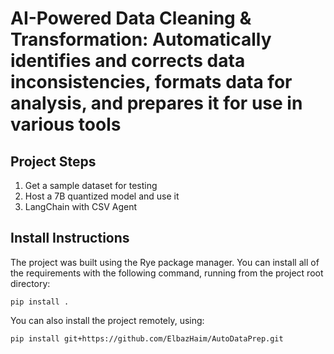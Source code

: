# AI-Powered Data Cleaning & Transformation: Automatically identifies and corrects data inconsistencies, formats data for analysis, and prepares it for use in various tools

## Project Steps

1. Get a sample dataset for testing
2. Host a 7B quantized model and use it
3. LangChain with CSV Agent

## Install Instructions
The project was built using the Rye package manager. You can install all of the requirements with the following command, running from the project root directory:
```
pip install . 
```

You can also install the project remotely, using:
```
pip install git+https://github.com/ElbazHaim/AutoDataPrep.git
```
